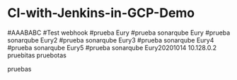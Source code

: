# CI-with-Jenkins-in-GCP-Demo
#AAABABC
#Test webhook
#prueba Eury
#prueba sonarqube Eury
#prueba sonarqube Eury2
#prueba sonarqube Eury3
#prueba sonarqube Eury4
#prueba sonarqube Eury5
#prueba sonarqube Eury20201014
10.128.0.2
pruebitas pruebotas

pruebas

